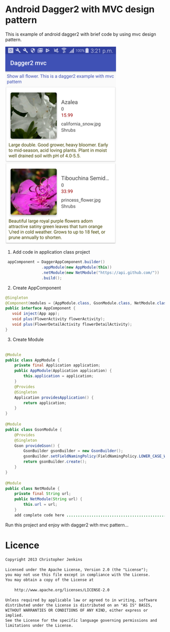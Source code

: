 # Android Dagger2 with MVC design pattern
This is example of android dagger2 with brief code by using mvc design pattern.

<p align="left">
  <img src="https://github.com/umeshbsa/android-dagger2-with-mvc/blob/master/screen/screen_1.png" width="350"/>
</p>

1. Add code in application class project
```java
 appComponent = DaggerAppComponent.builder()
                .appModule(new AppModule(this))
                .netModule(new NetModule("https://api.github.com/"))
                .build();
 ```           
 2. Create AppComponent
 ```java
 @Singleton
@Component(modules = {AppModule.class, GsonModule.class, NetModule.class})
public interface AppComponent {
    void inject(App app);
    void plus(FlowerActivity flowerActivity);
    void plus(FlowerDetailActivity flowerDetailActivity);
}
```
3. Create Module
```java

@Module
public class AppModule {
    private final Application application;
    public AppModule(Application application) {
        this.application = application;
    }
    @Provides
    @Singleton
    Application providesApplication() {
        return application;
    }
}

@Module
public class GsonModule {
    @Provides
    @Singleton
    Gson provideGson() {
        GsonBuilder gsonBuilder = new GsonBuilder();
        gsonBuilder.setFieldNamingPolicy(FieldNamingPolicy.LOWER_CASE_WITH_UNDERSCORES);
        return gsonBuilder.create();
    }
}

@Module
public class NetModule {
    private final String url;
    public NetModule(String url) {
        this.url = url;
    }
    add complete code here ...................................................
```
Run this project and enjoy with dagger2 with mvc pattern...

# Licence

    Copyright 2013 Christopher Jenkins
    
    Licensed under the Apache License, Version 2.0 (the "License");
    you may not use this file except in compliance with the License.
    You may obtain a copy of the License at
    
        http://www.apache.org/licenses/LICENSE-2.0
    
    Unless required by applicable law or agreed to in writing, software
    distributed under the License is distributed on an "AS IS" BASIS,
    WITHOUT WARRANTIES OR CONDITIONS OF ANY KIND, either express or implied.
    See the License for the specific language governing permissions and
    limitations under the License.
          

